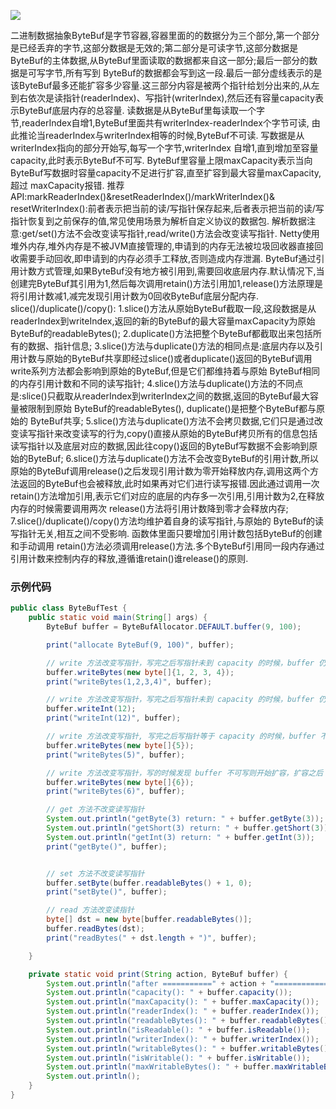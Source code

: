 ![](https://upload-images.jianshu.io/upload_images/8387919-3d38d8dc3509e5bb.png?imageMogr2/auto-orient/strip%7CimageView2/2/w/1240)

二进制数据抽象ByteBuf是字节容器,容器里面的的数据分为三个部分,第一个部分是已经丢弃的字节,这部分数据是无效的;第二部分是可读字节,这部分数据是ByteBuf的主体数据,从ByteBuf里面读取的数据都来自这一部分;最后一部分的数据是可写字节,所有写到 ByteBuf的数据都会写到这一段.最后一部分虚线表示的是该ByteBuf最多还能扩容多少容量.这三部分内容是被两个指针给划分出来的,从左到右依次是读指针(readerIndex)、写指针(writerIndex),然后还有容量capacity表示ByteBuf底层内存的总容量.
 读数据是从ByteBuf里每读取一个字节,readerIndex自增1,ByteBuf里面共有writerIndex-readerIndex个字节可读, 由此推论当readerIndex与writerIndex相等的时候,ByteBuf不可读.
 写数据是从writerIndex指向的部分开始写,每写一个字节,writerIndex 自增1,直到增加至容量capacity,此时表示ByteBuf不可写.
 ByteBuf里容量上限maxCapacity表示当向ByteBuf写数据时容量capacity不足进行扩容,直至扩容到最大容量maxCapacity,超过 maxCapacity报错.
 推荐API:markReaderIndex()&resetReaderIndex()/markWriterIndex()& resetWriterIndex():前者表示把当前的读/写指针保存起来,后者表示把当前的读/写指针恢复到之前保存的值,常见使用场景为解析自定义协议的数据包.
 解析数据注意:get/set()方法不会改变读写指针,read/write()方法会改变读写指针.
 Netty使用堆外内存,堆外内存是不被JVM直接管理的,申请到的内存无法被垃圾回收器直接回收需要手动回收,即申请到的内存必须手工释放,否则造成内存泄漏.
 ByteBuf通过引用计数方式管理,如果ByteBuf没有地方被引用到,需要回收底层内存.默认情况下,当创建完ByteBuf其引用为1,然后每次调用retain()方法引用加1,release()方法原理是将引用计数减1,减完发现引用计数为0回收ByteBuf底层分配内存.
 slice()/duplicate()/copy():
 1.slice()方法从原始ByteBuf截取一段,这段数据是从readerIndex到writeIndex,返回的新的ByteBuf的最大容量maxCapacity为原始ByteBuf的readableBytes();
 2.duplicate()方法把整个ByteBuf都截取出来包括所有的数据、指针信息;
 3.slice()方法与duplicate()方法的相同点是:底层内存以及引用计数与原始的ByteBuf共享即经过slice()或者duplicate()返回的ByteBuf调用 write系列方法都会影响到原始的ByteBuf,但是它们都维持着与原始 ByteBuf相同的内存引用计数和不同的读写指针;
 4.slice()方法与duplicate()方法的不同点是:slice()只截取从readerIndex到writerIndex之间的数据,返回的ByteBuf最大容量被限制到原始 ByteBuf的readableBytes(), duplicate()是把整个ByteBuf都与原始的 ByteBuf共享;
 5.slice()方法与duplicate()方法不会拷贝数据,它们只是通过改变读写指针来改变读写的行为,copy()直接从原始的ByteBuf拷贝所有的信息包括读写指针以及底层对应的数据,因此往copy()返回的ByteBuf写数据不会影响到原始的ByteBuf;
 6.slice()方法与duplicate()方法不会改变ByteBuf的引用计数,所以原始的ByteBuf调用release()之后发现引用计数为零开始释放内存,调用这两个方法返回的ByteBuf也会被释放,此时如果再对它们进行读写报错.因此通过调用一次retain()方法增加引用,表示它们对应的底层的内存多一次引用,引用计数为2,在释放内存的时候需要调用两次 release()方法将引用计数降到零才会释放内存;
 7.slice()/duplicate()/copy()方法均维护着自身的读写指针,与原始的 ByteBuf的读写指针无关,相互之间不受影响.
 函数体里面只要增加引用计数包括ByteBuf的创建和手动调用 retain()方法必须调用release()方法.多个ByteBuf引用同一段内存通过引用计数来控制内存的释放,遵循谁retain()谁release()的原则.



### 示例代码

```java
public class ByteBufTest {
    public static void main(String[] args) {
        ByteBuf buffer = ByteBufAllocator.DEFAULT.buffer(9, 100);

        print("allocate ByteBuf(9, 100)", buffer);

        // write 方法改变写指针，写完之后写指针未到 capacity 的时候，buffer 仍然可写
        buffer.writeBytes(new byte[]{1, 2, 3, 4});
        print("writeBytes(1,2,3,4)", buffer);

        // write 方法改变写指针，写完之后写指针未到 capacity 的时候，buffer 仍然可写, 写完 int 类型之后，写指针增加4
        buffer.writeInt(12);
        print("writeInt(12)", buffer);

        // write 方法改变写指针, 写完之后写指针等于 capacity 的时候，buffer 不可写
        buffer.writeBytes(new byte[]{5});
        print("writeBytes(5)", buffer);

        // write 方法改变写指针，写的时候发现 buffer 不可写则开始扩容，扩容之后 capacity 随即改变
        buffer.writeBytes(new byte[]{6});
        print("writeBytes(6)", buffer);

        // get 方法不改变读写指针
        System.out.println("getByte(3) return: " + buffer.getByte(3));
        System.out.println("getShort(3) return: " + buffer.getShort(3));
        System.out.println("getInt(3) return: " + buffer.getInt(3));
        print("getByte()", buffer);


        // set 方法不改变读写指针
        buffer.setByte(buffer.readableBytes() + 1, 0);
        print("setByte()", buffer);

        // read 方法改变读指针
        byte[] dst = new byte[buffer.readableBytes()];
        buffer.readBytes(dst);
        print("readBytes(" + dst.length + ")", buffer);

    }

    private static void print(String action, ByteBuf buffer) {
        System.out.println("after ===========" + action + "============");
        System.out.println("capacity(): " + buffer.capacity());
        System.out.println("maxCapacity(): " + buffer.maxCapacity());
        System.out.println("readerIndex(): " + buffer.readerIndex());
        System.out.println("readableBytes(): " + buffer.readableBytes());
        System.out.println("isReadable(): " + buffer.isReadable());
        System.out.println("writerIndex(): " + buffer.writerIndex());
        System.out.println("writableBytes(): " + buffer.writableBytes());
        System.out.println("isWritable(): " + buffer.isWritable());
        System.out.println("maxWritableBytes(): " + buffer.maxWritableBytes());
        System.out.println();
    }
}
```

